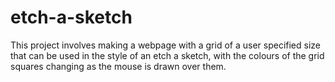 # etch-a-sketch
This project involves making a webpage with a grid of a user specified size that can be used in the style of an etch a sketch, with the colours of the grid squares changing as the mouse is drawn over them.
